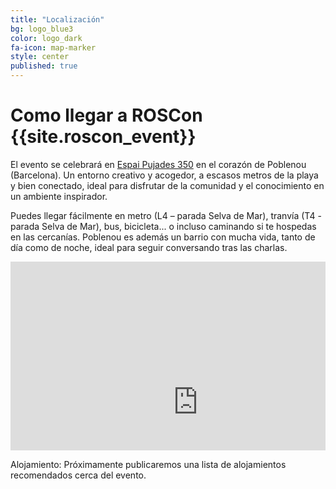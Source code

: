 ```yaml
---
title: "Localización"
bg: logo_blue3
color: logo_dark
fa-icon: map-marker
style: center   
published: true
---
```


# Como llegar a ROSCon {{site.roscon_event}}

El evento se celebrará en [Espai Pujades 350]( https://www.espaipujades350.com/es/)  en el corazón de Poblenou (Barcelona). Un entorno creativo y acogedor, a escasos metros de la playa y bien conectado, ideal para disfrutar de la comunidad y el conocimiento en un ambiente inspirador.

Puedes llegar fácilmente en metro (L4 – parada Selva de Mar), tranvía (T4 - parada Selva de Mar), bus, bicicleta... o incluso caminando si te hospedas en las cercanías. Poblenou es además un barrio con mucha vida, tanto de día como de noche, ideal para seguir conversando tras las charlas.
<center>
<div style="position: relative; padding-bottom: 60%; height: 0; overflow: hidden; max-width: 100%;">
<iframe src="https://www.google.com/maps/embed?pb=!1m18!1m12!1m3!1d5984.874354172626!2d2.2068508767924024!3d41.408027694713354!2m3!1f0!2f0!3f0!3m2!1i1024!2i768!4f13.1!3m3!1m2!1s0x12a4a345d10d2c97%3A0x236dbc71d619b0e9!2sEspai%20Pujades%206!5e0!3m2!1sit!2ses!4v1752046604388!5m2!1sit!2ses" width="600" height="450" style="border:0;" allowfullscreen="" loading="lazy" referrerpolicy="no-referrer-when-downgrade"></iframe>
</div>
</center>

Alojamiento: Próximamente publicaremos una lista de alojamientos recomendados cerca del evento.

